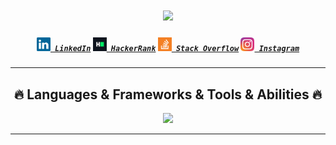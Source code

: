 <h1 align="center">
  <a href="https://git.io/typing-svg">
    <img src="https://readme-typing-svg.herokuapp.com/?lines=Hello,+There!+👋;I+am+Peter+Baikov....;Nice+to+meet+you!&center=true&size=30">
  </a>
</h1>

<h5 align="center">
  <code><a href="https://www.linkedin.com/in/samuel-baikov-249a70291/" title="LinkedIn Profile"><img width="22" src="images/linkedin.svg"> LinkedIn</a></code>
  <code><a href="https://www.hackerrank.com/profile/burtman_samuel26" title="HackerRank Profile"><img width="22" src="images/hackerrank.png"> HackerRank</a></code>
  <code><a href="https://stackoverflow.com/users/22305460/petr" title="Stack Overflow Profile"><img width="22" src="images/stackoverflow.svg"> Stack Overflow</a></code>
  <code><a href="https://www.instagram.com/white._.baron/" title="Instagram Profile"><img width="22" src="images/instagram.svg"> Instagram</a></code>
</h5>


<hr>
<h2 align="center">🔥 Languages & Frameworks & Tools & Abilities 🔥</h2>
<p align="center">
  <a href="https://skillicons.dev">
    <img src="https://skillicons.dev/icons?i=git,js,ts,react,css,html,vim" />
  </a>
</p>
<hr>




